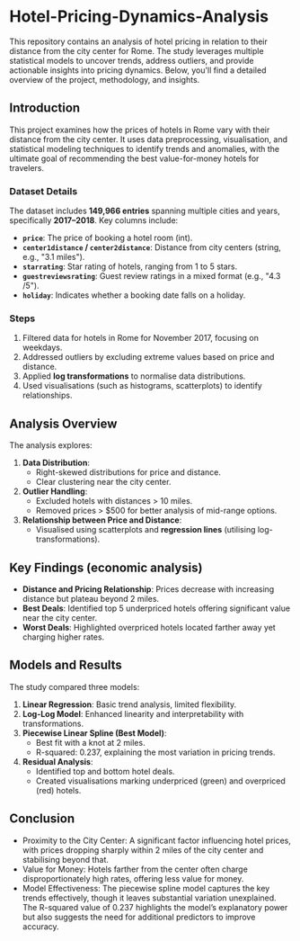 # Hotel-Pricing-Dynamics-Analysis

This repository contains an analysis of hotel pricing in relation to their distance from the city center for Rome. The study leverages multiple statistical models to uncover trends, address outliers, and provide actionable insights into pricing dynamics. Below, you'll find a detailed overview of the project, methodology, and insights.


## Introduction
This project examines how the prices of hotels in Rome vary with their distance from the city center. It uses data preprocessing, visualisation, and statistical modeling techniques to identify trends and anomalies, with the ultimate goal of recommending the best value-for-money hotels for travelers.


### Dataset Details
The dataset includes **149,966 entries** spanning multiple cities and years, specifically **2017–2018**. Key columns include:
- **`price`**: The price of booking a hotel room (int).
- **`center1distance` / `center2distance`**: Distance from city centers (string, e.g., "3.1 miles").
- **`starrating`**: Star rating of hotels, ranging from 1 to 5 stars.
- **`guestreviewsrating`**: Guest review ratings in a mixed format (e.g., "4.3 /5").
- **`holiday`**: Indicates whether a booking date falls on a holiday.


### Steps
1. Filtered data for hotels in Rome for November 2017, focusing on weekdays.
2. Addressed outliers by excluding extreme values based on price and distance.
3. Applied **log transformations** to normalise data distributions.
4. Used visualisations (such as histograms, scatterplots) to identify relationships.


## Analysis Overview
The analysis explores:
1. **Data Distribution**:
   - Right-skewed distributions for price and distance.
   - Clear clustering near the city center.
2. **Outlier Handling**:
   - Excluded hotels with distances > 10 miles.
   - Removed prices > $500 for better analysis of mid-range options.
3. **Relationship between Price and Distance**:
   - Visualised using scatterplots and **regression lines** (utilising log-transformations).


## Key Findings (economic analysis)
- **Distance and Pricing Relationship**: Prices decrease with increasing distance but plateau beyond 2 miles.
- **Best Deals**: Identified top 5 underpriced hotels offering significant value near the city center.
- **Worst Deals**: Highlighted overpriced hotels located farther away yet charging higher rates.


## Models and Results
The study compared three models:
1. **Linear Regression**: Basic trend analysis, limited flexibility.
2. **Log-Log Model**: Enhanced linearity and interpretability with transformations.
3. **Piecewise Linear Spline (Best Model)**:
   - Best fit with a knot at 2 miles.
   - R-squared: 0.237, explaining the most variation in pricing trends.
4. **Residual Analysis**:
    - Identified top and bottom hotel deals.
    - Created visualisations marking underpriced (green) and overpriced (red) hotels.

## Conclusion
- Proximity to the City Center: A significant factor influencing hotel prices, with prices dropping sharply within 2 miles of the city center and stabilising beyond that.
- Value for Money: Hotels farther from the center often charge disproportionately high rates, offering less value for money.
- Model Effectiveness: The piecewise spline model captures the key trends effectively, though it leaves substantial variation unexplained. The R-squared value of 0.237 highlights the model’s explanatory power but also suggests the need for additional predictors to improve accuracy.


